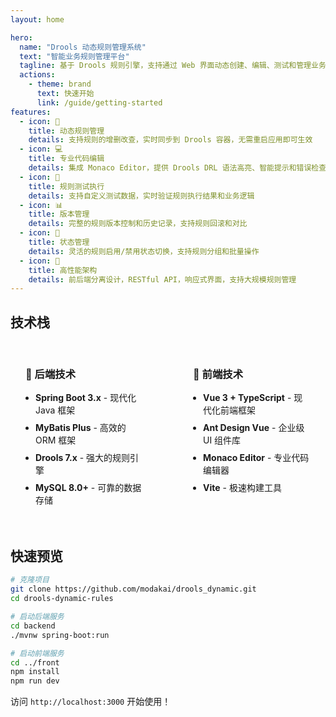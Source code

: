 ```yaml
---
layout: home

hero:
  name: "Drools 动态规则管理系统"
  text: "智能业务规则管理平台"
  tagline: 基于 Drools 规则引擎，支持通过 Web 界面动态创建、编辑、测试和管理业务规则
  actions:
    - theme: brand
      text: 快速开始
      link: /guide/getting-started
features:
  - icon: 🎯
    title: 动态规则管理
    details: 支持规则的增删改查，实时同步到 Drools 容器，无需重启应用即可生效
  - icon: 💻
    title: 专业代码编辑
    details: 集成 Monaco Editor，提供 Drools DRL 语法高亮、智能提示和错误检查
  - icon: 🧪
    title: 规则测试执行
    details: 支持自定义测试数据，实时验证规则执行结果和业务逻辑
  - icon: 📊
    title: 版本管理
    details: 完整的规则版本控制和历史记录，支持规则回滚和对比
  - icon: 🔧
    title: 状态管理
    details: 灵活的规则启用/禁用状态切换，支持规则分组和批量操作
  - icon: 🚀
    title: 高性能架构
    details: 前后端分离设计，RESTful API，响应式界面，支持大规模规则管理
---
```


## 技术栈

<div class="tech-stack">
  <div class="tech-category">
    <h3>🔧 后端技术</h3>
    <ul>
      <li><strong>Spring Boot 3.x</strong> - 现代化 Java 框架</li>
      <li><strong>MyBatis Plus</strong> - 高效的 ORM 框架</li>
      <li><strong>Drools 7.x</strong> - 强大的规则引擎</li>
      <li><strong>MySQL 8.0+</strong> - 可靠的数据存储</li>
    </ul>
  </div>
  
  <div class="tech-category">
    <h3>🎨 前端技术</h3>
    <ul>
      <li><strong>Vue 3 + TypeScript</strong> - 现代化前端框架</li>
      <li><strong>Ant Design Vue</strong> - 企业级 UI 组件库</li>
      <li><strong>Monaco Editor</strong> - 专业代码编辑器</li>
      <li><strong>Vite</strong> - 极速构建工具</li>
    </ul>
  </div>
</div>

## 快速预览

```bash
# 克隆项目
git clone https://github.com/modakai/drools_dynamic.git
cd drools-dynamic-rules

# 启动后端服务
cd backend
./mvnw spring-boot:run

# 启动前端服务
cd ../front
npm install
npm run dev
```

访问 `http://localhost:3000` 开始使用！

<style>
.tech-stack {
  display: grid;
  grid-template-columns: 1fr 1fr;
  gap: 2rem;
  margin: 2rem 0;
}

.tech-category {
  background: var(--vp-c-bg-soft);
  padding: 1.5rem;
  border-radius: 8px;
  border: 1px solid var(--vp-c-divider);
}

.tech-category h3 {
  margin-top: 0;
  color: var(--vp-c-brand-1);
}

.tech-category ul {
  margin: 0;
  padding-left: 1rem;
}

.tech-category li {
  margin: 0.5rem 0;
}

@media (max-width: 768px) {
  .tech-stack {
    grid-template-columns: 1fr;
  }
}
</style>